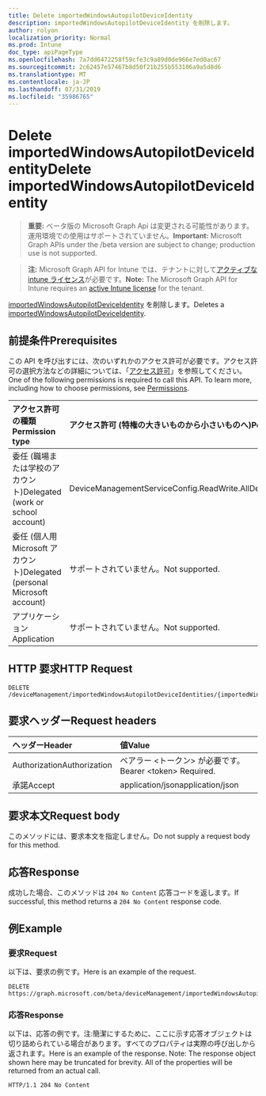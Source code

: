 ```yaml
---
title: Delete importedWindowsAutopilotDeviceIdentity
description: importedWindowsAutopilotDeviceIdentity を削除します。
author: rolyon
localization_priority: Normal
ms.prod: Intune
doc_type: apiPageType
ms.openlocfilehash: 7a7dd6472258f59cfe3c9a89d0de966e7ed0ac67
ms.sourcegitcommit: 2c62457e57467b8d50f21b255b553106a9a5d8d6
ms.translationtype: MT
ms.contentlocale: ja-JP
ms.lasthandoff: 07/31/2019
ms.locfileid: "35986765"
---
```

# <a name="delete-importedwindowsautopilotdeviceidentity"></a><span data-ttu-id="d56bb-103">Delete importedWindowsAutopilotDeviceIdentity</span><span class="sxs-lookup"><span data-stu-id="d56bb-103">Delete importedWindowsAutopilotDeviceIdentity</span></span>

> <span data-ttu-id="d56bb-104">**重要:** ベータ版の Microsoft Graph Api は変更される可能性があります。運用環境での使用はサポートされていません。</span><span class="sxs-lookup"><span data-stu-id="d56bb-104">**Important:** Microsoft Graph APIs under the /beta version are subject to change; production use is not supported.</span></span>

> <span data-ttu-id="d56bb-105">**注:** Microsoft Graph API for Intune では、テナントに対して[アクティブな intune ライセンス](https://go.microsoft.com/fwlink/?linkid=839381)が必要です。</span><span class="sxs-lookup"><span data-stu-id="d56bb-105">**Note:** The Microsoft Graph API for Intune requires an [active Intune license](https://go.microsoft.com/fwlink/?linkid=839381) for the tenant.</span></span>

<span data-ttu-id="d56bb-106">[importedWindowsAutopilotDeviceIdentity](../resources/intune-enrollment-importedwindowsautopilotdeviceidentity.md) を削除します。</span><span class="sxs-lookup"><span data-stu-id="d56bb-106">Deletes a [importedWindowsAutopilotDeviceIdentity](../resources/intune-enrollment-importedwindowsautopilotdeviceidentity.md).</span></span>

## <a name="prerequisites"></a><span data-ttu-id="d56bb-107">前提条件</span><span class="sxs-lookup"><span data-stu-id="d56bb-107">Prerequisites</span></span>
<span data-ttu-id="d56bb-p101">この API を呼び出すには、次のいずれかのアクセス許可が必要です。アクセス許可の選択方法などの詳細については、「[アクセス許可](/graph/permissions-reference)」を参照してください。</span><span class="sxs-lookup"><span data-stu-id="d56bb-p101">One of the following permissions is required to call this API. To learn more, including how to choose permissions, see [Permissions](/graph/permissions-reference).</span></span>

|<span data-ttu-id="d56bb-110">アクセス許可の種類</span><span class="sxs-lookup"><span data-stu-id="d56bb-110">Permission type</span></span>|<span data-ttu-id="d56bb-111">アクセス許可 (特権の大きいものから小さいものへ)</span><span class="sxs-lookup"><span data-stu-id="d56bb-111">Permissions (from most to least privileged)</span></span>|
|:---|:---|
|<span data-ttu-id="d56bb-112">委任 (職場または学校のアカウント)</span><span class="sxs-lookup"><span data-stu-id="d56bb-112">Delegated (work or school account)</span></span>|<span data-ttu-id="d56bb-113">DeviceManagementServiceConfig.ReadWrite.All</span><span class="sxs-lookup"><span data-stu-id="d56bb-113">DeviceManagementServiceConfig.ReadWrite.All</span></span>|
|<span data-ttu-id="d56bb-114">委任 (個人用 Microsoft アカウント)</span><span class="sxs-lookup"><span data-stu-id="d56bb-114">Delegated (personal Microsoft account)</span></span>|<span data-ttu-id="d56bb-115">サポートされていません。</span><span class="sxs-lookup"><span data-stu-id="d56bb-115">Not supported.</span></span>|
|<span data-ttu-id="d56bb-116">アプリケーション</span><span class="sxs-lookup"><span data-stu-id="d56bb-116">Application</span></span>|<span data-ttu-id="d56bb-117">サポートされていません。</span><span class="sxs-lookup"><span data-stu-id="d56bb-117">Not supported.</span></span>|

## <a name="http-request"></a><span data-ttu-id="d56bb-118">HTTP 要求</span><span class="sxs-lookup"><span data-stu-id="d56bb-118">HTTP Request</span></span>
<!-- {
  "blockType": "ignored"
}
-->
``` http
DELETE /deviceManagement/importedWindowsAutopilotDeviceIdentities/{importedWindowsAutopilotDeviceIdentityId}
```

## <a name="request-headers"></a><span data-ttu-id="d56bb-119">要求ヘッダー</span><span class="sxs-lookup"><span data-stu-id="d56bb-119">Request headers</span></span>
|<span data-ttu-id="d56bb-120">ヘッダー</span><span class="sxs-lookup"><span data-stu-id="d56bb-120">Header</span></span>|<span data-ttu-id="d56bb-121">値</span><span class="sxs-lookup"><span data-stu-id="d56bb-121">Value</span></span>|
|:---|:---|
|<span data-ttu-id="d56bb-122">Authorization</span><span class="sxs-lookup"><span data-stu-id="d56bb-122">Authorization</span></span>|<span data-ttu-id="d56bb-123">ベアラー &lt;トークン&gt; が必要です。</span><span class="sxs-lookup"><span data-stu-id="d56bb-123">Bearer &lt;token&gt; Required.</span></span>|
|<span data-ttu-id="d56bb-124">承諾</span><span class="sxs-lookup"><span data-stu-id="d56bb-124">Accept</span></span>|<span data-ttu-id="d56bb-125">application/json</span><span class="sxs-lookup"><span data-stu-id="d56bb-125">application/json</span></span>|

## <a name="request-body"></a><span data-ttu-id="d56bb-126">要求本文</span><span class="sxs-lookup"><span data-stu-id="d56bb-126">Request body</span></span>
<span data-ttu-id="d56bb-127">このメソッドには、要求本文を指定しません。</span><span class="sxs-lookup"><span data-stu-id="d56bb-127">Do not supply a request body for this method.</span></span>

## <a name="response"></a><span data-ttu-id="d56bb-128">応答</span><span class="sxs-lookup"><span data-stu-id="d56bb-128">Response</span></span>
<span data-ttu-id="d56bb-129">成功した場合、このメソッドは `204 No Content` 応答コードを返します。</span><span class="sxs-lookup"><span data-stu-id="d56bb-129">If successful, this method returns a `204 No Content` response code.</span></span>

## <a name="example"></a><span data-ttu-id="d56bb-130">例</span><span class="sxs-lookup"><span data-stu-id="d56bb-130">Example</span></span>

### <a name="request"></a><span data-ttu-id="d56bb-131">要求</span><span class="sxs-lookup"><span data-stu-id="d56bb-131">Request</span></span>
<span data-ttu-id="d56bb-132">以下は、要求の例です。</span><span class="sxs-lookup"><span data-stu-id="d56bb-132">Here is an example of the request.</span></span>
``` http
DELETE https://graph.microsoft.com/beta/deviceManagement/importedWindowsAutopilotDeviceIdentities/{importedWindowsAutopilotDeviceIdentityId}
```

### <a name="response"></a><span data-ttu-id="d56bb-133">応答</span><span class="sxs-lookup"><span data-stu-id="d56bb-133">Response</span></span>
<span data-ttu-id="d56bb-p102">以下は、応答の例です。注:簡潔にするために、ここに示す応答オブジェクトは切り詰められている場合があります。すべてのプロパティは実際の呼び出しから返されます。</span><span class="sxs-lookup"><span data-stu-id="d56bb-p102">Here is an example of the response. Note: The response object shown here may be truncated for brevity. All of the properties will be returned from an actual call.</span></span>
``` http
HTTP/1.1 204 No Content
```





